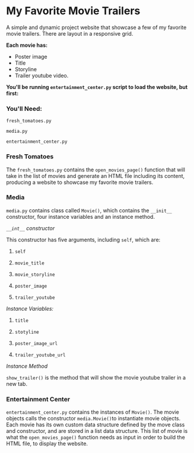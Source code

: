 # My Favorite Movie Trailers

A simple and dynamic project website that showcase a few of my favorite movie trailers. There are layout in a responsive grid.

**Each movie has:**

- Poster image
- Title
- Storyline
- Trailer youtube video. 

**You'll be running `entertainment_center.py` script to load the website,
but first:**


### You'll Need:

`fresh_tomatoes.py`

`media.py`

`entertainment_center.py`


### Fresh Tomatoes

The `fresh_tomatoes.py` contains the `open_movies_page()` function that will
take in the list of movies and generate an HTML file including its content,
producing a website to showcase my favorite movie trailers.


### Media

`media.py` contains class called `Movie()`, which contains the `__init__`
constructor, four instance variables and an instance method.

*`__int__` constructor*

This constructor has five arguments, including `self`, which are:

1. `self`

2. `movie_title`

3. `movie_storyline`

4. `poster_image`

5. `trailer_youtube`

*Instance Variables:*

1. `title`

2. `stotyline`

3. `poster_image_url`

4. `trailer_youtube_url`

*Instance Method*

`show_trailer()` is the method that will show the movie youtube trailer in a
new tab.

### Entertainment Center

`entertainment_center.py` contains the instances of `Movie()`. The movie
objects calls the constructor `media.Movie()`to instantiate movie objects. Each
movie has its own custom data structure defined by the move class and
constructor, and are stored in a list data structure. This list of movie
is what the `open_movies_page()` function needs as input in order to build the
HTML file, to display the website.
